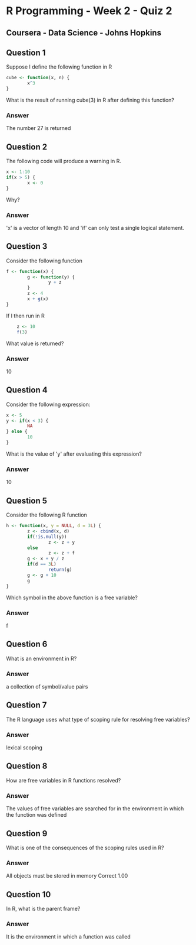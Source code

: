 # R Programming - Week 2 - Quiz 2
## Coursera - Data Science - Johns Hopkins


Question 1
----------

Suppose I define the following function in R

```R
cube <- function(x, n) {
        x^3
}
```

What is the result of running cube(3) in R after defining this function?

### Answer

The number 27 is returned

Question 2
----------

The following code will produce a warning in R.
```R
x <- 1:10
if(x > 5) {
        x <- 0
}
```
Why?

### Answer

'x' is a vector of length 10 and 'if' can only test a single logical statement.

Question 3
----------

Consider the following function
```R
f <- function(x) {
        g <- function(y) {
                y + z
        }
        z <- 4
        x + g(x)
}
```
If I then run in R
```R
	z <- 10
	f(3)
```
What value is returned?

### Answer

10

Question 4
----------

Consider the following expression:
```R
x <- 5
y <- if(x < 3) {
        NA
} else {
        10
}
```
What is the value of 'y' after evaluating this expression?

### Answer

10

Question 5
----------
Consider the following R function
```R
h <- function(x, y = NULL, d = 3L) {
        z <- cbind(x, d)
        if(!is.null(y))
                z <- z + y
        else
                z <- z + f
        g <- x + y / z
        if(d == 3L)
                return(g)
        g <- g + 10
        g
}
```
Which symbol in the above function is a free variable?

### Answer

f

Question 6
----------

What is an environment in R?

### Answer

a collection of symbol/value pairs

Question 7
----------

The R language uses what type of scoping rule for resolving free variables?

### Answer

lexical scoping

Question 8
----------

How are free variables in R functions resolved?

### Answer

The values of free variables are searched for in the environment in which the function was defined

Question 9
----------

What is one of the consequences of the scoping rules used in R?

### Answer

All objects must be stored in memory	Correct	1.00

Question 10
-----------

In R, what is the parent frame?

### Answer

It is the environment in which a function was called